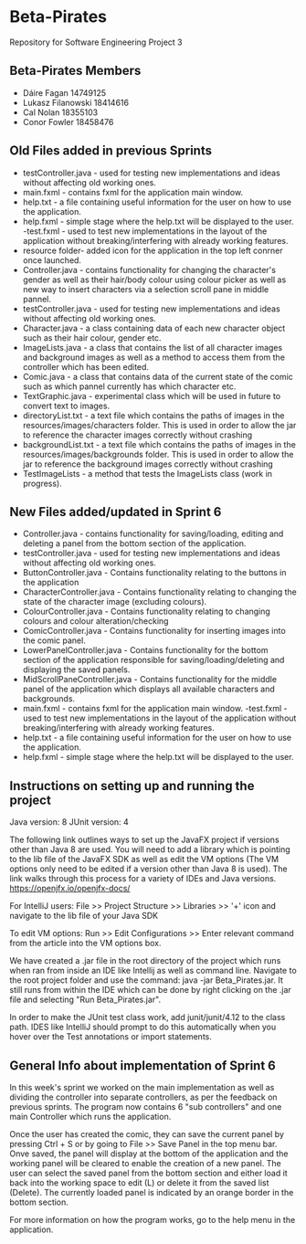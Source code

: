 # Beta-Pirates
Repository for Software Engineering Project 3

## Beta-Pirates Members
- Dáire Fagan 14749125
- Lukasz Filanowski 18414616
- Cal Nolan 18355103
- Conor Fowler 18458476

## Old Files added in previous Sprints
- testController.java - used for testing new implementations and ideas without affecting old working ones. 
- main.fxml - contains fxml for the application main window.
- help.txt - a file containing useful information for the user on how to use the application.
- help.fxml - simple stage where the help.txt will be displayed to the user.
-test.fxml - used to test new implementations in the layout of the application without breaking/interfering with already working features.
- resource folder- added icon for the application in the top left conrner once launched.
- Controller.java - contains functionality for changing the character's gender as well as their hair/body colour using colour picker as well as new way to insert
  characters via a selection scroll pane in middle pannel. 
- testController.java - used for testing new implementations and ideas without affecting old working ones. 
- Character.java - a class containing data of each new character object such as their hair colour, gender etc.
- ImageLists.java - a class that contains the list of all character images and background images as well as a method to access them from the controller which has been 
edited. 
- Comic.java - a class that contains data of the current state of the comic such as which pannel currently has which character etc.  
- TextGraphic.java - experimental class which will be used in future to convert text to images. 
- directoryList.txt - a text file which contains the paths of images in the resources/images/characters folder. This is used in order to allow the jar to reference 
 the character images correctly without crashing
 - backgroundList.txt - a text file which contains the paths of images in the resources/images/backgrounds folder. This is used in order to allow the jar to reference 
 the background images correctly without crashing
 - TestImageLists - a method that tests the ImageLists class (work in progress).


## New Files added/updated in Sprint 6
- Controller.java - contains functionality for saving/loading, editing and deleting a panel from the bottom section of the application.
- testController.java - used for testing new implementations and ideas without affecting old working ones. 
- ButtonController.java - Contains functionality relating to the buttons in the application
- CharacterController.java - Contains functionality relating to changing the state of the character image (excluding colours).
- ColourController.java - Contains functionality relating to changing colours and colour alteration/checking
- ComicController.java - Contains functionality for inserting images into the comic panel.
- LowerPanelController.java - Contains functionality for the bottom section of the application responsible for saving/loading/deleting and displaying the saved 
  panels.
- MidScrollPaneController.java - Contains functionality for the middle panel of the application which displays all available characters and backgrounds. 
- main.fxml - contains fxml for the application main window.
-test.fxml - used to test new implementations in the layout of the application without breaking/interfering with already working features.
- help.txt - a file containing useful information for the user on how to use the application.
- help.fxml - simple stage where the help.txt will be displayed to the user.

 
 
## Instructions on setting up and running the project
Java version: 8
JUnit version: 4

The following link outlines ways to set up the JavaFX project if versions other than Java 8 are used. You will need to add a library which is pointing to the lib file of the JavaFX SDK as well as edit the VM options (The VM options only need to be edited if a version other than Java 8 is used). The link walks through this process for a variety of IDEs and Java versions.
https://openjfx.io/openjfx-docs/

For IntelliJ users: File >> Project Structure >> Libraries >> '+' icon and navigate to the lib file of your Java SDK

To edit VM options: Run >> Edit Configurations >> Enter relevant command from the article into the VM options box.

We have created a .jar file in the root directory of the project which runs when ran from inside an IDE like Intellij as well as command line. Navigate to the root 
project folder and use the command: java -jar Beta_Pirates.jar. It still runs from within the IDE which can be done by right clicking on the .jar file and selecting 
"Run Beta_Pirates.jar".

In order to make the JUnit test class work, add junit/junit/4.12 to the class path. IDES like IntelliJ should prompt to do this automatically when you hover over
the Test annotations or import statements.

## General Info about implementation of Sprint 6

In this week's sprint we worked on the main implementation as well as dividing the controller into separate controllers, as per the feedback on previous sprints.
The program now contains 6 "sub controllers" and one main Controller which runs the application.

Once the user has created the comic, they can save the current panel by pressing Ctrl + S or by going to File >> Save Panel in the top menu bar. Onve saved, the panel
will display at the bottom of the application and the working panel will be cleared to enable the creation of a new panel. The user can select the saved panel from 
the bottom section and either load it back into the working space to edit (L) or delete it from the saved list (Delete). The currently loaded panel is indicated by an 
orange border in the bottom section.

For more information on how the program works, go to the help menu in the application. 

